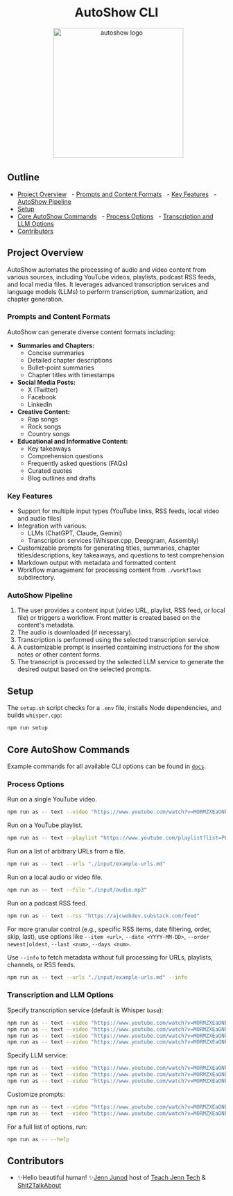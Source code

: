 <div align="center">
  <h1>AutoShow CLI</h1>
  <img alt="autoshow logo" src="https://ajc.pics/autoshow/autoshow-cover-01.webp" width="300" />
</div>

## Outline

- [Project Overview](#project-overview)
  - [Prompts and Content Formats](#prompts-and-content-formats)
  - [Key Features](#key-features)
  - [AutoShow Pipeline](#autoshow-pipeline)
- [Setup](#setup)
- [Core AutoShow Commands](#core-autoshow-commands)
  - [Process Options](#process-options)
  - [Transcription and LLM Options](#transcription-and-llm-options)
- [Contributors](#contributors)

## Project Overview

AutoShow automates the processing of audio and video content from various sources, including YouTube videos, playlists, podcast RSS feeds, and local media files. It leverages advanced transcription services and language models (LLMs) to perform transcription, summarization, and chapter generation.

### Prompts and Content Formats

AutoShow can generate diverse content formats including:

- **Summaries and Chapters:**
  - Concise summaries
  - Detailed chapter descriptions
  - Bullet-point summaries
  - Chapter titles with timestamps
- **Social Media Posts:**
  - X (Twitter)
  - Facebook
  - LinkedIn
- **Creative Content:**
  - Rap songs
  - Rock songs
  - Country songs
- **Educational and Informative Content:**
  - Key takeaways
  - Comprehension questions
  - Frequently asked questions (FAQs)
  - Curated quotes
  - Blog outlines and drafts

### Key Features

- Support for multiple input types (YouTube links, RSS feeds, local video and audio files)
- Integration with various:
  - LLMs (ChatGPT, Claude, Gemini)
  - Transcription services (Whisper.cpp, Deepgram, Assembly)
- Customizable prompts for generating titles, summaries, chapter titles/descriptions, key takeaways, and questions to test comprehension
- Markdown output with metadata and formatted content
- Workflow management for processing content from `./workflows` subdirectory.

### AutoShow Pipeline

1. The user provides a content input (video URL, playlist, RSS feed, or local file) or triggers a workflow. Front matter is created based on the content's metadata.
2. The audio is downloaded (if necessary).
3. Transcription is performed using the selected transcription service.
4. A customizable prompt is inserted containing instructions for the show notes or other content forms.
5. The transcript is processed by the selected LLM service to generate the desired output based on the selected prompts.

## Setup

The `setup.sh` script checks for a `.env` file, installs Node dependencies, and builds `whisper.cpp`:

```bash
npm run setup
```

## Core AutoShow Commands

Example commands for all available CLI options can be found in [`docs`](/docs/README.md).

### Process Options

Run on a single YouTube video.

```bash
npm run as -- text --video "https://www.youtube.com/watch?v=MORMZXEaONk"
```

Run on a YouTube playlist.

```bash
npm run as -- text --playlist "https://www.youtube.com/playlist?list=PLCVnrVv4KhXPz0SoAVu8Rc1emAdGPbSbr"
```

Run on a list of arbitrary URLs from a file.

```bash
npm run as -- text --urls "./input/example-urls.md"
```

Run on a local audio or video file.

```bash
npm run as -- text --file "./input/audio.mp3"
```

Run on a podcast RSS feed.

```bash
npm run as -- text --rss "https://ajcwebdev.substack.com/feed"
```

For more granular control (e.g., specific RSS items, date filtering, order, skip, last), use options like `--item <url>`, `--date <YYYY-MM-DD>`, `--order newest|oldest`, `--last <num>`, `--days <num>`.

Use `--info` to fetch metadata without full processing for URLs, playlists, channels, or RSS feeds.

```bash
npm run as -- text --urls "./input/example-urls.md" --info
```

### Transcription and LLM Options

Specify transcription service (default is Whisper `base`):

```bash
npm run as -- text --video "https://www.youtube.com/watch?v=MORMZXEaONk" --whisper large-v3-turbo
npm run as -- text --video "https://www.youtube.com/watch?v=MORMZXEaONk" --deepgram nova-2
npm run as -- text --video "https://www.youtube.com/watch?v=MORMZXEaONk" --groq-whisper whisper-large-v3-turbo
npm run as -- text --video "https://www.youtube.com/watch?v=MORMZXEaONk" --assembly universal --speakerLabels
```

Specify LLM service:

```bash
npm run as -- text --video "https://www.youtube.com/watch?v=MORMZXEaONk" --chatgpt gpt-4o-mini
npm run as -- text --video "https://www.youtube.com/watch?v=MORMZXEaONk" --claude claude-3-5-haiku-latest
npm run as -- text --video "https://www.youtube.com/watch?v=MORMZXEaONk" --gemini gemini-1.5-flash
```

Customize prompts:

```bash
npm run as -- text --video "https://www.youtube.com/watch?v=MORMZXEaONk" --prompt summary shortChapters --chatgpt
npm run as -- text --video "https://www.youtube.com/watch?v=MORMZXEaONk" --customPrompt ./my-custom-prompt.md --chatgpt
```

For a full list of options, run:

```bash
npm run as -- --help
```

## Contributors

- ✨Hello beautiful human! ✨[Jenn Junod](https://jennjunod.dev/) host of [Teach Jenn Tech](https://teachjenntech.com/) & [Shit2TalkAbout](https://shit2talkabout.com)
